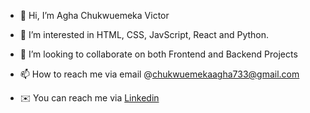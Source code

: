 - 👋 Hi, I’m Agha Chukwuemeka Victor

- 👀 I’m interested in HTML, CSS, JavScript, React and Python.

- 💞️ I’m looking to collaborate on both Frontend and Backend Projects

- 📫 How to reach me via email @chukwuemekaagha733@gmail.com
- ✉️ You can reach me via [Linkedin](https://www.linkedin.com/in/agha-chukwuemeka-332459194/)

